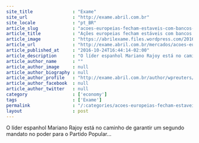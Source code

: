 ```yaml
---
site_title               : "Exame"
site_url                 : "http://exame.abril.com.br"
site_locale              : "pt_BR"
article_slug             : "acoes-europeias-fecham-estaveis-com-bancos-e-politica-espanhola"
article_title            : "Ações europeias fecham estáveis com bancos e política espanhola"
article_image            : "https://abrilexame.files.wordpress.com/2016/09/size_960_16_9_bolsa-europa-getty-images-jpg29.jpg?quality=70&strip=all&w=960"
article_url              : "http://exame.abril.com.br/mercados/acoes-europeias-fecham-estaveis-com-bancos-e-politica-espanhola/"
article_published_at     : "2016-10-24T16:44:14-02:00"
article_description      : "O líder espanhol Mariano Rajoy está no caminho de garantir um segundo mandato no poder para o Partido Popular..."
article_author_name      : ""
article_author_image     : null
article_author_biography : null
article_author_profile   : "http://exame.abril.com.br/author/wpreuters/"
article_author_facebook  : null
article_author_twitter   : null
category                 : ['economy']
tags                     : ['Exame']
permalink                : "/:categories/acoes-europeias-fecham-estaveis-com-bancos-e-politica-espanhola/"
layout                   : post
---
```


O líder espanhol Mariano Rajoy está no caminho de garantir um segundo mandato no poder para o Partido Popular...
